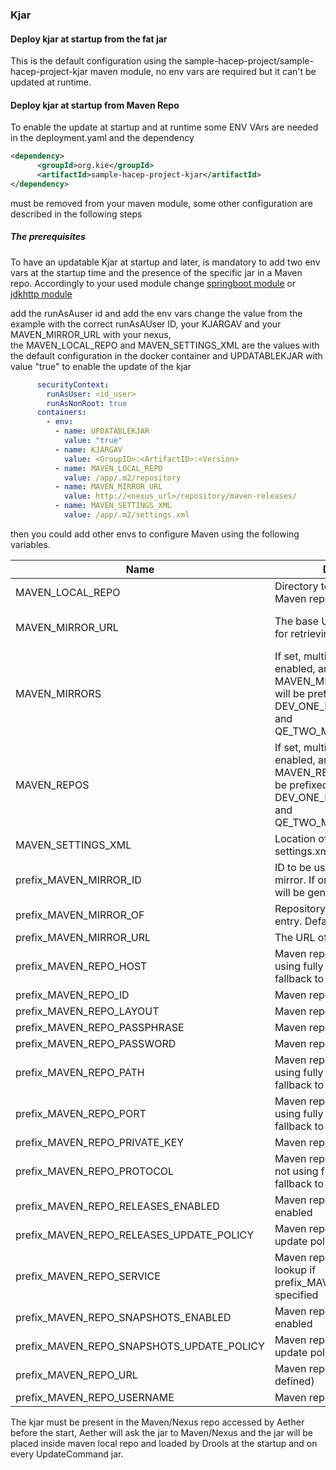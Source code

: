 ### Kjar

#### Deploy kjar at startup from the fat jar
This is the default configuration using the sample-hacep-project/sample-hacep-project-kjar maven module, 
no env vars are required but it can't be updated at runtime.

#### Deploy kjar at startup from Maven Repo
To enable the update at startup and at runtime some ENV VArs are needed in the deployment.yaml
and the dependency 
```xml
<dependency>
      <groupId>org.kie</groupId>
      <artifactId>sample-hacep-project-kjar</artifactId>
</dependency>
```
must be removed from your maven module,
some other configuration are described in the following steps

##### The prerequisites
To have an updatable Kjar at startup and later, is mandatory to add two env vars 
at the startup time and the presence of the specific jar in a Maven repo. 
Accordingly to your used module change 
[springboot module](/springboot/kubernetes/deployment.yaml)
or
[jdkhttp module](/jdkhttp/kubernetes/deployment.yaml)

add the runAsAuser id and add the env vars
change the value from the example with the correct runAsAUser ID, your KJARGAV and your MAVEN_MIRROR_URL with your nexus,  
the MAVEN_LOCAL_REPO and MAVEN_SETTINGS_XML are the values with the default configuration in the docker container and UPDATABLEKJAR with value "true"
to enable the update of the kjar
```yaml
      securityContext:
        runAsUser: <id_user>
        runAsNonRoot: true
      containers:
        - env:
          - name: UPDATABLEKJAR
            value: "true"
          - name: KJARGAV
            value: <GroupID>:<ArtifactID>:<Version>
          - name: MAVEN_LOCAL_REPO
            value: /app/.m2/repository
          - name: MAVEN_MIRROR_URL
            value: http://<nexus_url>/repository/maven-releases/
          - name: MAVEN_SETTINGS_XML
            value: /app/.m2/settings.xml
```
then you could add other envs to configure Maven using the following variables.

| Name                | Description                                                  |  Example            |
|---------------------| ------------------------------------------------------------ |---------------------|
|MAVEN\_LOCAL\_REPO   | Directory to use as the local Maven repository.              | /root/.m2/repository                                                         |
|MAVEN\_MIRROR\_URL   | The base URL of a mirror used for retrieving artifacts. | http://nexus3-my-kafka-project.192.168.99.133.nip.io/repository/maven-public/|
|MAVEN\_MIRRORS       | If set, multi-mirror support is enabled, and other MAVEN\_MIRROR\_\* variables will be prefixed. For example: DEV\_ONE\_MAVEN\_MIRROR\_URL and QE\_TWO\_MAVEN\_MIRROR\_URL  | dev-one,qe-two
|MAVEN\_REPOS         |If set, multi-repo support is enabled, and other MAVEN\_REPO\_\* variables will be prefixed. For example: DEV\_ONE\_MAVEN\_REPO\_URL and QE\_TWO\_MAVEN\_REPO\_URL |dev-one,qe-two
|MAVEN\_SETTINGS\_XML |Location of custom Maven settings.xml file to use. | /root/.m2/settings.xml
|prefix\_MAVEN\_MIRROR\_ID |ID to be used for the specified mirror.  If ommitted, a unique ID will be generated. |internal-mirror
|prefix\_MAVEN\_MIRROR\_OF |Repository IDs mirrored by this entry.  Defaults to external:\* |
|prefix\_MAVEN\_MIRROR\_URL |The URL of the mirror. |http://10.0.0.1:8080/repository/internal
|prefix\_MAVEN\_REPO\_HOST |Maven repository host (if not using fully defined url; will fallback to service) |repo.example.com
|prefix\_MAVEN\_REPO\_ID |Maven repository id |my-repo
|prefix\_MAVEN\_REPO\_LAYOUT |Maven repository layout |default
|prefix\_MAVEN\_REPO\_PASSPHRASE |Maven repository passphrase |maven1!
|prefix\_MAVEN\_REPO\_PASSWORD |Maven repository password |maven1!
|prefix\_MAVEN\_REPO\_PATH |Maven repository path (if not using fully defined url; will fallback to service) |/maven2/
|prefix\_MAVEN\_REPO\_PORT |Maven repository port (if not using fully defined url; will fallback to service) |8080
|prefix\_MAVEN\_REPO\_PRIVATE\_KEY |Maven repository private key |${user.home}/.ssh/id\_dsa
|prefix\_MAVEN\_REPO\_PROTOCOL |Maven repository protocol (if not using fully defined url; will fallback to service) |http
|prefix\_MAVEN\_REPO\_RELEASES\_ENABLED |Maven repository releases enabled |true
|prefix\_MAVEN\_REPO\_RELEASES\_UPDATE\_POLICY |Maven repository releases update policy |always
|prefix\_MAVEN\_REPO\_SERVICE |Maven repository service to lookup if prefix\_MAVEN\_REPO\_URL not specified |buscentr-myapp
|prefix\_MAVEN\_REPO\_SNAPSHOTS\_ENABLED        |Maven repository snapshots enabled |true
|prefix\_MAVEN\_REPO\_SNAPSHOTS\_UPDATE\_POLICY |Maven repository snapshots update policy |always
|prefix\_MAVEN\_REPO\_URL                       |Maven repository url (fully defined) |http://repo.example.com:8080/maven2/
|prefix\_MAVEN\_REPO\_USERNAME                  |Maven repository username |mavenUser
                                                        
The kjar must be present in the Maven/Nexus repo accessed by  Aether before the start, 
Aether will ask the jar to Maven/Nexus and the jar will be placed inside maven local repo 
and loaded by Drools at the startup and on every UpdateCommand jar.